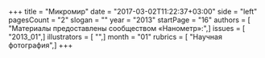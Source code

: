 +++
title = "Микромир"
date = "2017-03-02T11:22:37+03:00"
side = "left"
pagesCount = "2"
slogan = ""
year = "2013"
startPage = "16"
authors = [ "Материалы предоставлены сообществом «Нанометр»:",]
issues = [ "2013_01",]
illustrators = [ "",]
month = "01"
rubrics = [ "Научная фотография",]
+++
